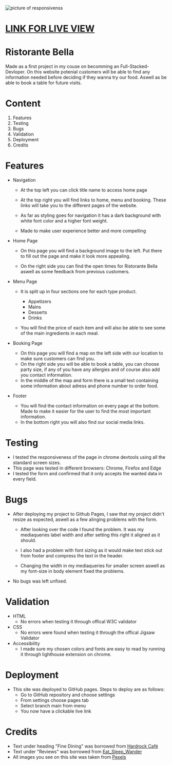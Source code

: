 ![picture of responsivenss]()
# [LINK FOR LIVE VIEW](https://knasten.github.io/my-first-project/)
# Ristorante Bella

Made as a first project in my couse on becomming an Full-Stacked-Devloper.
On this website potenial customers will be able to find any information needed before deciding if they wanna try our food. Aswell as be able to book a table for future visits.

# Content
1. Features
2. Testing
3. Bugs
4. Validation
5. Deployment
6. Credits

# Features
* Navigation

    * At the top left you can click title name to access home page

    * At the top right you will find links to home, menu and booking.
    These links will take you to the different pages of the website.

    * As far as styling goes for navigation it has a dark background with white font color and a higher font weight.

    * Made to make user experience better and more compelling 

* Home Page

    * On this page you will find a background image to the left. Put there to fill out the page and make it look more appealing.

    * On the right side you can find the open times for Ristorante Bella aswell as some feedback from previous customers.

* Menu Page

    * It is split up in four sections one for each type product.
        * Appetizers
        * Mains
        * Desserts
        * Drinks

    * You will find the price of each item and will also be able to see some of the main ingredients in each meal.

* Booking Page
    * On this page you will find a map on the left side with our location to make sure customers can find you.
    * On the right side you will be able to book a table, you can choose party size, if any of you have any allergies and of course also add you contact information.
    * In the middle of the map and form there is a small text containing some information about adress and phone number to order food.

* Footer
    * You will find the contact information on every page at the bottom. Made to make it easier for the user to find the most important information.
    * In the bottom right you will also find our social media links.

# Testing

* I tested the responsiveness of the page in chrome devtools using all the standard screen sizes.
* This page was tested in different browsers: Chrome, Firefox and Edge
* I tested the form and confirmed that it only accepts the wanted data in every field.

# Bugs

* After deploying my project to Github Pages, I saw that my project didn't resize as expected, aswell as a few alinging problems with the form.
    * After looking over the code I found the problem. It was my mediaqueries label width and after setting this right it aligned as it should.
    * I also had a problem with font sizing as it would make text stick out from footer and compress the text in the header.
    
    * Changing the width in my mediaqueries for smaller screen aswell as my font-size in body element fixed the problems.
* No bugs was left unfixed.
# Validation

* HTML
    * No errors when testing it through offical W3C validator
* CSS
    * No errors were found when testing it through the offical Jigsaw Validator
* Accessibility
    * I made sure my chosen colors and fonts are easy to read by running it through lighthouse extension on chrome.

# Deployment

* This site was deployed to GitHub pages. Steps to deploy are as follows:
    * Go to GitHub repository and choose settings
    * From settings choose pages tab
    * Select branch main from menu
    * You now have a clickable live link

# Credits

* Text under heading "Fine Dining" was borrowed from [Hardrock Café](https://www.hardrockcafe.com/location/stockholm/)
* Text under "Reviews" was borrowed from [Eat_Sleep_Wander](https://eatsleepwander.com/good-restaurant-review-examples-to-copy-paste/)
* All images you see on this site was taken from [Pexels](https://www.pexels.com/)